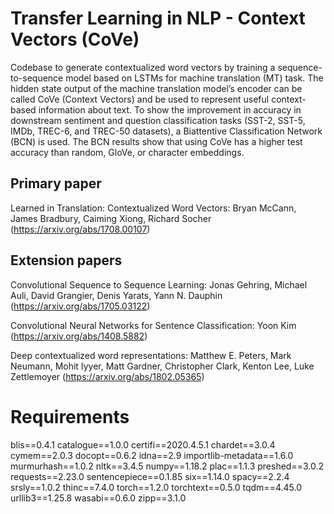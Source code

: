 # Transfer Learning in NLP - Context Vectors (CoVe)

Codebase to generate contextualized word vectors by training a sequence-to-sequence model based on LSTMs for machine translation (MT) task. The hidden state output of the machine translation model’s encoder can be called CoVe (Context Vectors) and be used to represent useful context-based information about text. To show the improvement in accuracy in downstream sentiment and question classification tasks (SST-2, SST-5, IMDb, TREC-6, and TREC-50 datasets), a Biattentive Classification Network (BCN) is used. The BCN results show that using CoVe has a higher test accuracy than random, GloVe, or character embeddings.

## Primary paper

Learned in Translation: Contextualized Word Vectors: Bryan McCann, James Bradbury, Caiming Xiong, Richard Socher (https://arxiv.org/abs/1708.00107)

## Extension papers

Convolutional Sequence to Sequence Learning: Jonas Gehring, Michael Auli, David Grangier, Denis Yarats, Yann N. Dauphin (https://arxiv.org/abs/1705.03122)

Convolutional Neural Networks for Sentence Classification: Yoon Kim (https://arxiv.org/abs/1408.5882)

Deep contextualized word representations: Matthew E. Peters, Mark Neumann, Mohit Iyyer, Matt Gardner, Christopher Clark, Kenton Lee, Luke Zettlemoyer (https://arxiv.org/abs/1802.05365)

# Requirements

blis==0.4.1
catalogue==1.0.0
certifi==2020.4.5.1
chardet==3.0.4
cymem==2.0.3
docopt==0.6.2
idna==2.9
importlib-metadata==1.6.0
murmurhash==1.0.2
nltk==3.4.5
numpy==1.18.2
plac==1.1.3
preshed==3.0.2
requests==2.23.0
sentencepiece==0.1.85
six==1.14.0
spacy==2.2.4
srsly==1.0.2
thinc==7.4.0
torch==1.2.0
torchtext==0.5.0
tqdm==4.45.0
urllib3==1.25.8
wasabi==0.6.0
zipp==3.1.0
